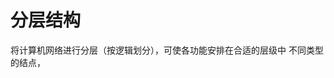 


# 分层结构
将计算机网络进行分层（按逻辑划分），可使各功能安排在合适的层级中
不同类型的结点，
<!--stackedit_data:
eyJoaXN0b3J5IjpbLTgxMDgxNDQyNCwxODU2ODMzMTAyXX0=
-->